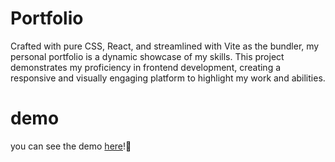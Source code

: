 # Portfolio
Crafted with pure CSS, React, and streamlined with Vite as the bundler, my personal portfolio is a dynamic showcase of my skills. This project demonstrates my proficiency in frontend development, creating a responsive and visually engaging platform to highlight my work and abilities.

# demo
you can see the demo [here](https://mobinshahidi.netlify.app/)!🎰
